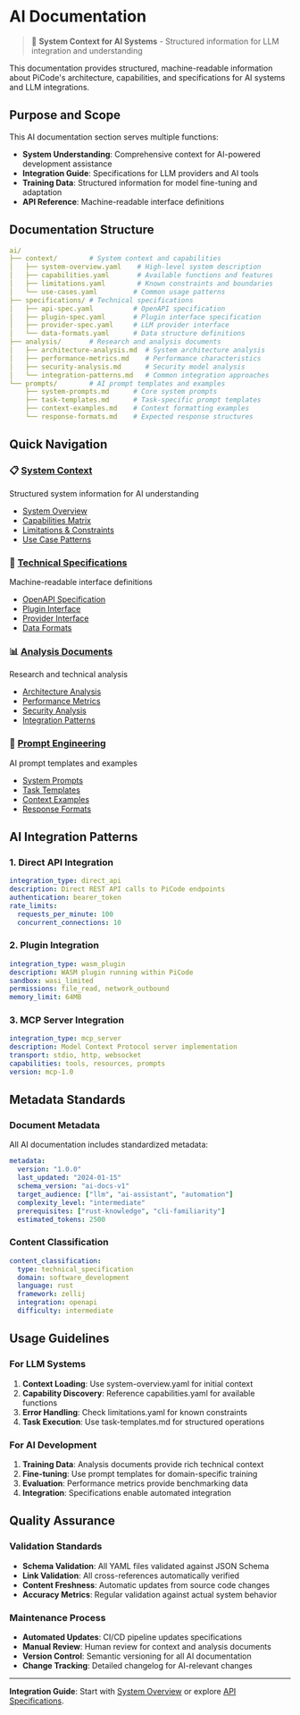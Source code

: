 # AI Documentation

> 🤖 **System Context for AI Systems** - Structured information for LLM integration and understanding

This documentation provides structured, machine-readable information about PiCode's architecture, capabilities, and specifications for AI systems and LLM integrations.

## Purpose and Scope

This AI documentation section serves multiple functions:
- **System Understanding**: Comprehensive context for AI-powered development assistance
- **Integration Guide**: Specifications for LLM providers and AI tools
- **Training Data**: Structured information for model fine-tuning and adaptation
- **API Reference**: Machine-readable interface definitions

## Documentation Structure

```yaml
ai/
├── context/        # System context and capabilities
│   ├── system-overview.yaml    # High-level system description
│   ├── capabilities.yaml       # Available functions and features
│   ├── limitations.yaml        # Known constraints and boundaries
│   └── use-cases.yaml         # Common usage patterns
├── specifications/ # Technical specifications
│   ├── api-spec.yaml          # OpenAPI specification
│   ├── plugin-spec.yaml       # Plugin interface specification
│   ├── provider-spec.yaml     # LLM provider interface
│   └── data-formats.yaml      # Data structure definitions
├── analysis/       # Research and analysis documents
│   ├── architecture-analysis.md  # System architecture analysis
│   ├── performance-metrics.md    # Performance characteristics
│   ├── security-analysis.md      # Security model analysis
│   └── integration-patterns.md   # Common integration approaches
└── prompts/        # AI prompt templates and examples
    ├── system-prompts.md      # Core system prompts
    ├── task-templates.md      # Task-specific prompt templates
    ├── context-examples.md    # Context formatting examples
    └── response-formats.md    # Expected response structures
```

## Quick Navigation

### 📋 [System Context](context/index.md)
Structured system information for AI understanding
- [System Overview](context/system-overview.md)
- [Capabilities Matrix](context/capabilities.md)
- [Limitations & Constraints](context/limitations.md)
- [Use Case Patterns](context/use-cases.md)

### 📐 [Technical Specifications](specifications/index.md)
Machine-readable interface definitions
- [OpenAPI Specification](specifications/api-spec.yaml)
- [Plugin Interface](specifications/plugin-spec.yaml)
- [Provider Interface](specifications/provider-spec.yaml)
- [Data Formats](specifications/data-formats.yaml)

### 📊 [Analysis Documents](analysis/index.md)
Research and technical analysis
- [Architecture Analysis](analysis/architecture-analysis.md)
- [Performance Metrics](analysis/performance-metrics.md)
- [Security Analysis](analysis/security-analysis.md)
- [Integration Patterns](analysis/integration-patterns.md)

### 🎯 [Prompt Engineering](prompts/index.md)
AI prompt templates and examples
- [System Prompts](prompts/system-prompts.md)
- [Task Templates](prompts/task-templates.md)
- [Context Examples](prompts/context-examples.md)
- [Response Formats](prompts/response-formats.md)

## AI Integration Patterns

### 1. **Direct API Integration**
```yaml
integration_type: direct_api
description: Direct REST API calls to PiCode endpoints
authentication: bearer_token
rate_limits: 
  requests_per_minute: 100
  concurrent_connections: 10
```

### 2. **Plugin Integration**
```yaml
integration_type: wasm_plugin
description: WASM plugin running within PiCode
sandbox: wasi_limited
permissions: file_read, network_outbound
memory_limit: 64MB
```

### 3. **MCP Server Integration**
```yaml
integration_type: mcp_server
description: Model Context Protocol server implementation
transport: stdio, http, websocket
capabilities: tools, resources, prompts
version: mcp-1.0
```

## Metadata Standards

### Document Metadata
All AI documentation includes standardized metadata:

```yaml
metadata:
  version: "1.0.0"
  last_updated: "2024-01-15"
  schema_version: "ai-docs-v1"
  target_audience: ["llm", "ai-assistant", "automation"]
  complexity_level: "intermediate"
  prerequisites: ["rust-knowledge", "cli-familiarity"]
  estimated_tokens: 2500
```

### Content Classification
```yaml
content_classification:
  type: technical_specification
  domain: software_development
  language: rust
  framework: zellij
  integration: openapi
  difficulty: intermediate
```

## Usage Guidelines

### For LLM Systems
1. **Context Loading**: Use system-overview.yaml for initial context
2. **Capability Discovery**: Reference capabilities.yaml for available functions
3. **Error Handling**: Check limitations.yaml for known constraints
4. **Task Execution**: Use task-templates.md for structured operations

### For AI Development
1. **Training Data**: Analysis documents provide rich technical context
2. **Fine-tuning**: Use prompt templates for domain-specific training
3. **Evaluation**: Performance metrics provide benchmarking data
4. **Integration**: Specifications enable automated integration

## Quality Assurance

### Validation Standards
- **Schema Validation**: All YAML files validated against JSON Schema
- **Link Validation**: All cross-references automatically verified
- **Content Freshness**: Automatic updates from source code changes
- **Accuracy Metrics**: Regular validation against actual system behavior

### Maintenance Process
- **Automated Updates**: CI/CD pipeline updates specifications
- **Manual Review**: Human review for context and analysis documents
- **Version Control**: Semantic versioning for all AI documentation
- **Change Tracking**: Detailed changelog for AI-relevant changes

---

**Integration Guide**: Start with [System Overview](context/system-overview.md) or explore [API Specifications](specifications/api-spec.yaml).